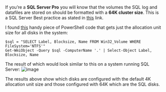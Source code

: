 If you’re a **SQL Server Pro** you will know that the volumes the SQL log and datafiles are stored on should be formatted with a **64K cluster size**. This is a SQL Server Best practice as stated in [this](https://technet.microsoft.com/en-us/library/dd758814(v=sql.100).aspx) link.

I found [this](http://stuart-moore.com/get-cluster-size-disks-volumes-windows-machine-using-powershell-wmi/) handy piece of PowerShell code that gets just the allocation unit size for all disks in the system:
```aws
$sql = "SELECT Label, Blocksize, Name FROM Win32_Volume WHERE FileSystem='NTFS'"  
Get-WmiObject -Query $sql -ComputerName '.' | Select-Object Label, Blocksize, Name 
```
The result of which would look similar to this on a system running SQL Server:
![image](https://user-images.githubusercontent.com/67142634/111341071-149a1200-8671-11eb-80af-efce18745a0a.png)

The results above show which disks are configured with the default 4K allocation unit size and those configured with 64K which are the SQL disks.

